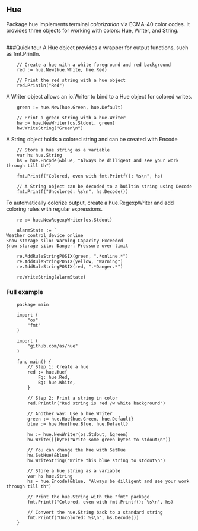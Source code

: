 ## Hue
Package hue implements terminal _colorization_ via ECMA-40 color codes. It provides three objects for working with colors: Hue, Writer, and String.

## 
###Quick tour
A Hue object provides a wrapper for output functions, such as fmt.Println. 
```
	// Create a hue with a white foreground and red background
	red := hue.New(hue.White, hue.Red)

	// Print the red string with a hue object
	red.Println("Red")

```
A Writer object allows an io.Writer to bind to a Hue object for colored writes.

```
	green := hue.New(hue.Green, hue.Default)

	// Print a green string with a hue.Writer
	hw := hue.NewWriter(os.Stdout, green)
	hw.WriteString("Green\n")

```

A String object holds a colored string and can be created with Encode
```
	// Store a hue string as a variable
	var hs hue.String 
	hs = hue.Encode(&blue, "Always be dilligent and see your work through till th")

	fmt.Printf("Colored, even with fmt.Printf(): %s\n", hs)

	// A String object can be decoded to a builtin string using Decode
	fmt.Printf("Uncolored: %s\n", hs.Decode())

```

To automatically colorize output, create a hue.RegexpWriter
and add coloring rules with regular expressions.
```
	re := hue.NewRegexpWriter(os.Stdout)

	alarmState := `
Weather control device online
Snow storage silo: Warning Capacity Exceeded
Snow storage silo: Danger: Pressure over limit
`
	re.AddRuleStringPOSIX(green, ".*online.*")
	re.AddRuleStringPOSIX(yellow, "Warning")
	re.AddRuleStringPOSIX(red, ".*Danger.*")

	re.WriteString(alarmState)
```

### Full example
```
	package main

	import (
		"os"
		"fmt"
	)

	import (
		"github.com/as/hue"
	)

	func main() {
		// Step 1: Create a hue
		red := hue.Hue{
			Fg: hue.Red,
			Bg: hue.White,
		}

		// Step 2: Print a string in color
		red.Println("Red string is red /w white background")

		// Another way: Use a hue.Writer
		green := hue.Hue{hue.Green, hue.Default}
		blue := hue.Hue{hue.Blue, hue.Default}

		hw := hue.NewWriter(os.Stdout, &green)
		hw.Write([]byte("Write some green bytes to stdout\n"))

		// You can change the hue with SetHue
		hw.SetHue(&blue)
		hw.WriteString("Write this blue string to stdout\n")

		// Store a hue string as a variable
		var hs hue.String 
		hs = hue.Encode(&blue, "Always be dilligent and see your work through till th")

		// Print the hue.String with the "fmt" package
		fmt.Printf("Colored, even with fmt.Printf(): %s\n", hs)

		// Convert the hue.String back to a standard string
		fmt.Printf("Uncolored: %s\n", hs.Decode())
	}
```
